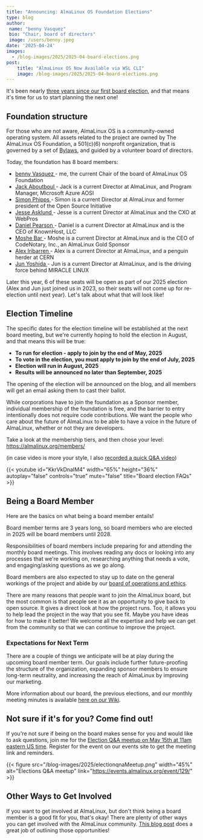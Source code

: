 ```yaml
---
title: "Announcing: AlmaLinux OS Foundation Elections"
type: blog
author: 
 name: "benny Vasquez"
 bio: "Chair, board of directors"
 image: /users/benny.jpeg
date: '2025-04-24'
images:
  - /blog-images/2025/2025-04-board-elections.png
post:
    title: "AlmaLinux OS Now Available via WSL CLI"
    image: /blog-images/2025/2025-04-board-elections.png
---
```


It's been nearly [three years since our first board election](https://almalinux.org/blog/first-almalinux-board-election-announces-7-new-seats/), and that means it's time for us to start planning the next one! 

## Foundation structure

For those who are not aware, AlmaLinux OS is a community-owned operating system. All assets related to the project are owned by The AlmaLinux OS Foundation, a 501(c)(6) nonprofit organization, that is governed by a set of [Bylaws](https://almalinux.org/p/foundation-bylaws/), and guided by a volunteer board of directors.

Today, the foundation has 8 board members:

-   [benny Vasquez ](https://www.linkedin.com/in/bennyvasquez/)- me, the current Chair of the board of AlmaLinux OS Foundation
-   [Jack Aboutboul ](https://www.linkedin.com/in/jackaboutboul/)- Jack is a current Director at AlmaLinux, and Program Manager, Microsoft Azure AOSI
-   [Simon Phipps ](https://en.wikipedia.org/wiki/Simon_Phipps_(programmer))- Simon is a current Director at AlmaLinux and former president of the Open Source Initiative
-   [Jesse Asklund ](https://www.linkedin.com/in/jessejester/)- Jesse is a current Director at AlmaLinux and the CXO at WebPros
-   [Daniel Pearson ](https://www.linkedin.com/in/daniel-pearson-b2559b60/)- Daniel is a current Director at AlmaLinux and is the CEO of KnownHost, LLC
-   [Moshe Bar ](https://en.wikipedia.org/wiki/Moshe_Bar_(investor))- Moshe is a current Director at AlmaLinux and is the CEO of CodeNotary, Inc., an AlmaLinux Gold Sponsor
-   [Alex Iribarren ](https://www.linkedin.com/in/iribarren/)- Alex is a current Director at AlmaLinux, and a penguin herder at CERN
-   [Jun Yoshida ](https://www.linkedin.com/in/jun-yoshida-6b4b5a16/)- Jun is a current Director at AlmaLinux, and is the driving force behind MIRACLE LINUX

Later this year, 6 of these seats will be open as part of our 2025 election (Alex and Jun just joined us in 2023, so their seats will not come up for re-election until next year). Let's talk about what that will look like!

## Election Timeline

The specific dates for the election timeline will be established at the next board meeting, but we're currently hoping to hold the election in August, and that means this will be true:

* **To run for election - apply to join by the end of May, 2025**
* **To vote in the election, you must apply to join by the end of July, 2025**
* **Election will run in August, 2025**
* **Results will be announced no later than September, 2025**

The opening of the election will be announced on the blog, and all members will get an email asking them to cast their ballot. 

While corporations have to join the foundation as a Sponsor member, individual membership of the foundation is free, and the barrier to entry intentionally does not require code contributions. We want the people who care about the future of AlmaLinux to be able to have a voice in the future of AlmaLinux, whether or not they are developers. 

Take a look at the membership tiers, and then chose your level: https://almalinux.org/members/

(in case video is more your style, I also [recorded a quick Q&A video](https://youtu.be/KkrVkDnaIM4))

{{< youtube id="KkrVkDnaIM4" width="65%" height="36%" autoplay="false" controls="true" mute="false" title="Board election FAQs" >}}

## Being a Board Member

Here are the basics on what being a board member entails!

Board member terms are 3 years long, so board members who are elected in 2025 will be board members until 2028.

Responsibilities of board members include preparing for and attending the monthly board meetings. This involves reading any docs or looking into any processes that we're working on, researching anything that needs a vote, and engaging/asking questions as we go along.

Board members are also expected to stay up to date on the general workings of the project and abide by our [board of operations and ethics](https://almalinux.org/p/foundation-board-operations-and-ethics/).

There are many reasons that people want to join the AlmaLinux board, but the most common is that people see it as an opportunity to give back to open source. It gives a direct look at how the project runs. Too, it allows you to help lead the project in the way that you see fit. Maybe you have ideas for how to make it better! We welcome all the expertise and help we can get from the community so that we can continue to improve the project.

### Expectations for Next Term

There are a couple of things we anticipate will be at play during the upcoming board member term. Our goals include further future-proofing the structure of the organization, expanding sponsor members to ensure long-term neutrality, and increasing the reach of AlmaLinux by improving our marketing.

More information about our board, the previous elections, and our monthly meeting minutes is available [here on our Wiki](https://wiki.almalinux.org/Transparency.html#minutes-of-almalinux-os-foundation-board-meetings).

## Not sure if it's for you? Come find out!

If you're not sure if being on the board makes sense for you and would like to ask questions, join me for the [Election Q&A meetup on May 15th at 11am eastern US time](https://events.almalinux.org/event/129/). Register for the event on our events site to get the meeting link and reminders.

{{< figure src="/blog-images/2025/electionqnaMeetup.png" width="45%" alt="Elections Q&A meetup" link="https://events.almalinux.org/event/129/" >}}

## Other Ways to Get Involved

If you want to get involved at AlmaLinux, but don't think being a board member is a good fit for you, that's okay! There are plenty of other ways you can get involved with the AlmaLinux community. [This blog post](https://almalinux.org/blog/2024-01-16-video-contributions/) does a great job of outlining those opportunities!

